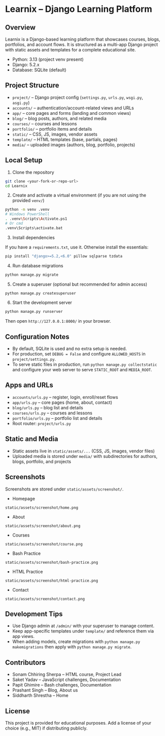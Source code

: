# Learnix – Django Learning Platform

## Overview

Learnix is a Django-based learning platform that showcases courses, blogs, portfolios, and account flows. It is structured as a multi-app Django project with static assets and templates for a complete educational site.

- Python: 3.13 (project venv present)
- Django: 5.2.x
- Database: SQLite (default)

## Project Structure

- `project/` – Django project config (`settings.py`, `urls.py`, `wsgi.py`, `asgi.py`)
- `accounts/` – authentication/account-related views and URLs
- `app/` – core pages and forms (landing and common views)
- `blog/` – blog posts, authors, and related media
- `courses/` – courses and lessons
- `portfolio/` – portfolio items and details
- `static/` – CSS, JS, images, vendor assets
- `template/` – HTML templates (base, partials, pages)
- `media/` – uploaded images (authors, blog, portfolio, projects)

## Local Setup

1) Clone the repository

```bash
git clone <your-fork-or-repo-url>
cd Learnix
```

2) Create and activate a virtual environment (if you are not using the provided `venv/`)

```bash
python -m venv .venv
# Windows PowerShell
. .venv\Scripts\Activate.ps1
# Or cmd
.venv\Scripts\activate.bat
```

3) Install dependencies

If you have a `requirements.txt`, use it. Otherwise install the essentials:

```bash
pip install "django>=5.2,<6.0" pillow sqlparse tzdata
```

4) Run database migrations

```bash
python manage.py migrate
```

5) Create a superuser (optional but recommended for admin access)

```bash
python manage.py createsuperuser
```

6) Start the development server

```bash
python manage.py runserver
```

Then open `http://127.0.0.1:8000/` in your browser.

## Configuration Notes

- By default, SQLite is used and no extra setup is needed.
- For production, set `DEBUG = False` and configure `ALLOWED_HOSTS` in `project/settings.py`.
- To serve static files in production, run `python manage.py collectstatic` and configure your web server to serve `STATIC_ROOT` and `MEDIA_ROOT`.

## Apps and URLs

- `accounts/urls.py` – register, login, enroll/reset flows
- `app/urls.py` – core pages (home, about, contact)
- `blog/urls.py` – blog list and details
- `courses/urls.py` – courses and lessons
- `portfolio/urls.py` – portfolio list and details
- Root router: `project/urls.py`

## Static and Media

- Static assets live in `static/assets/...` (CSS, JS, images, vendor files)
- Uploaded media is stored under `media/` with subdirectories for authors, blogs, portfolio, and projects

## Screenshots

Screenshots are stored under `static/assets/screenshot/`.

- Homepage

```text
static/assets/screenshot/home.png
```

- About

```text
static/assets/screenshot/about.png
```

- Courses

```text
static/assets/screenshot/course.png
```

- Bash Practice

```text
static/assets/screenshot/bash-practice.png
```

- HTML Practice

```text
static/assets/screenshot/html-practice.png
```

- Contact

```text
static/assets/screenshot/contact.png
```

## Development Tips

- Use Django admin at `/admin/` with your superuser to manage content.
- Keep app-specific templates under `template/` and reference them via app views.
- When adding models, create migrations with `python manage.py makemigrations` then apply with `python manage.py migrate`.

## Contributors

- Sonam Chhiring Sherpa – HTML course, Project Lead
- Saket Yadav – JavaScript challenges, Documentation
- Papit Ghimire – Bash challenges, Documentation
- Prashant Singh – Blog, About us
- Siddharth Shrestha – Home

## License

This project is provided for educational purposes. Add a license of your choice (e.g., MIT) if distributing publicly.
